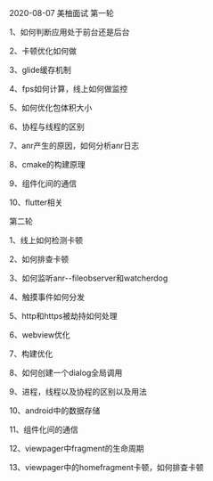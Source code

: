 2020-08-07 美柚面试
第一轮

1、如何判断应用处于前台还是后台

2、卡顿优化如何做

3、glide缓存机制

4、fps如何计算，线上如何做监控

5、如何优化包体积大小

6、协程与线程的区别

7、anr产生的原因，如何分析anr日志

8、cmake的构建原理

9、组件化间的通信

10、flutter相关

第二轮

1、线上如何检测卡顿

2、如何排查卡顿

3、如何监听anr--fileobserver和watcherdog

4、触摸事件如何分发

5、http和https被劫持如何处理

6、webview优化

7、构建优化

8、如何创建一个dialog全局调用

9、进程，线程以及协程的区别以及用法

10、android中的数据存储

11、组件化间的通信

12、viewpager中fragment的生命周期

13、viewpager中的homefragment卡顿，如何排查卡顿